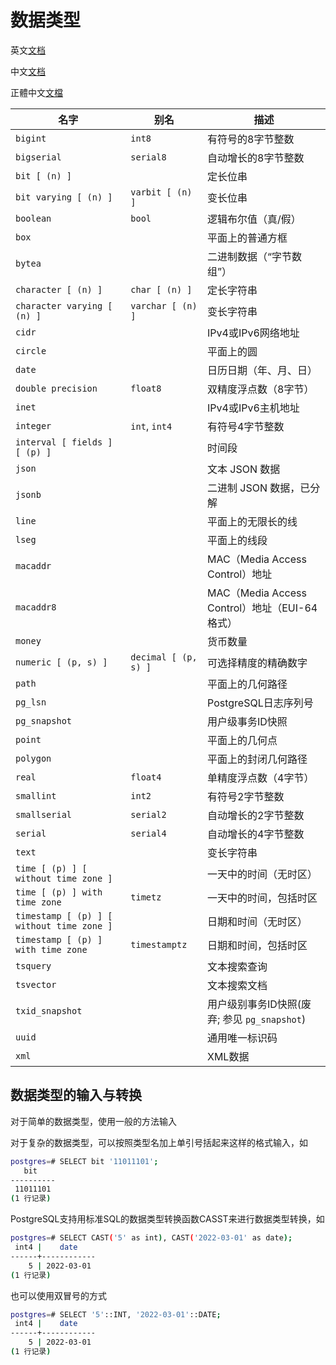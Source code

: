 # 数据类型

英文[文档](https://www.postgresql.org/docs/14/datatype.html)

中文[文档](http://www.postgres.cn/docs/14/datatype.html)

正體中文[文檔](https://docs.postgresql.tw/the-sql-language/data-types)

| 名字                                      | 别名                 | 描述                                          |
| ----------------------------------------- | -------------------- | --------------------------------------------- |
| `bigint`                                  | `int8`               | 有符号的8字节整数                             |
| `bigserial`                               | `serial8`            | 自动增长的8字节整数                           |
| `bit [ (n) ]`                             |                      | 定长位串                                      |
| `bit varying [ (n) ]`                     | `varbit [ (n) ]`     | 变长位串                                      |
| `boolean`                                 | `bool`               | 逻辑布尔值（真/假）                           |
| `box`                                     |                      | 平面上的普通方框                              |
| `bytea`                                   |                      | 二进制数据（“字节数组”）                      |
| `character [ (n) ]`                       | `char [ (n) ]`       | 定长字符串                                    |
| `character varying [ (n) ]`               | `varchar [ (n) ]`    | 变长字符串                                    |
| `cidr`                                    |                      | IPv4或IPv6网络地址                            |
| `circle`                                  |                      | 平面上的圆                                    |
| `date`                                    |                      | 日历日期（年、月、日）                        |
| `double precision`                        | `float8`             | 双精度浮点数（8字节）                         |
| `inet`                                    |                      | IPv4或IPv6主机地址                            |
| `integer`                                 | `int`, `int4`        | 有符号4字节整数                               |
| `interval [ fields ] [ (p) ]`             |                      | 时间段                                        |
| `json`                                    |                      | 文本 JSON 数据                                |
| `jsonb`                                   |                      | 二进制 JSON 数据，已分解                      |
| `line`                                    |                      | 平面上的无限长的线                            |
| `lseg`                                    |                      | 平面上的线段                                  |
| `macaddr`                                 |                      | MAC（Media Access Control）地址               |
| `macaddr8`                                |                      | MAC（Media Access Control）地址（EUI-64格式） |
| `money`                                   |                      | 货币数量                                      |
| `numeric [ (p, s) ]`                      | `decimal [ (p, s) ]` | 可选择精度的精确数字                          |
| `path`                                    |                      | 平面上的几何路径                              |
| `pg_lsn`                                  |                      | PostgreSQL日志序列号                          |
| `pg_snapshot`                             |                      | 用户级事务ID快照                              |
| `point`                                   |                      | 平面上的几何点                                |
| `polygon`                                 |                      | 平面上的封闭几何路径                          |
| `real`                                    | `float4`             | 单精度浮点数（4字节）                         |
| `smallint`                                | `int2`               | 有符号2字节整数                               |
| `smallserial`                             | `serial2`            | 自动增长的2字节整数                           |
| `serial`                                  | `serial4`            | 自动增长的4字节整数                           |
| `text`                                    |                      | 变长字符串                                    |
| `time [ (p) ] [ without time zone ]`      |                      | 一天中的时间（无时区）                        |
| `time [ (p) ] with time zone`             | `timetz`             | 一天中的时间，包括时区                        |
| `timestamp [ (p) ] [ without time zone ]` |                      | 日期和时间（无时区）                          |
| `timestamp [ (p) ] with time zone`        | `timestamptz`        | 日期和时间，包括时区                          |
| `tsquery`                                 |                      | 文本搜索查询                                  |
| `tsvector`                                |                      | 文本搜索文档                                  |
| `txid_snapshot`                           |                      | 用户级别事务ID快照(废弃; 参见 `pg_snapshot`)  |
| `uuid`                                    |                      | 通用唯一标识码                                |
| `xml`                                     |                      | XML数据                                       |

## 数据类型的输入与转换

对于简单的数据类型，使用一般的方法输入

对于复杂的数据类型，可以按照类型名加上单引号括起来这样的格式输入，如

```bash
postgres=# SELECT bit '11011101';
   bit
----------
 11011101
(1 行记录)
```

PostgreSQL支持用标准SQL的数据类型转换函数CASST来进行数据类型转换，如

```bash
postgres=# SELECT CAST('5' as int), CAST('2022-03-01' as date);
 int4 |    date
------+------------
    5 | 2022-03-01
(1 行记录)
```

也可以使用双冒号的方式

```bash
postgres=# SELECT '5'::INT, '2022-03-01'::DATE;
 int4 |    date
------+------------
    5 | 2022-03-01
(1 行记录)
```

